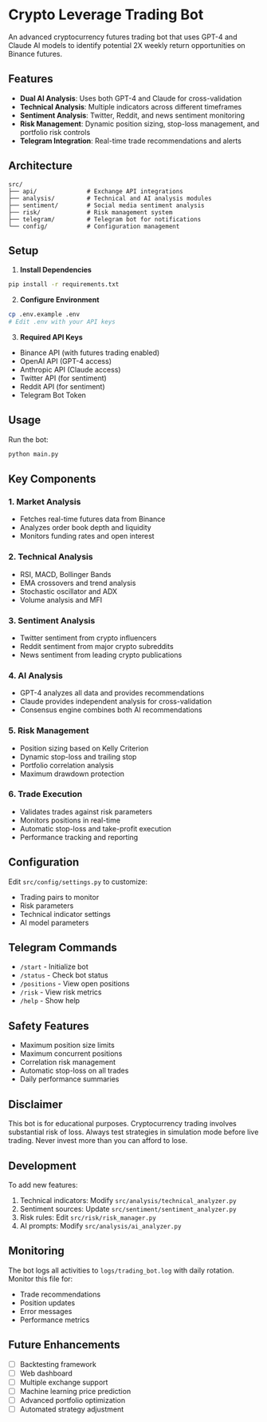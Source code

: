 # Crypto Leverage Trading Bot

An advanced cryptocurrency futures trading bot that uses GPT-4 and Claude AI models to identify potential 2X weekly return opportunities on Binance futures.

## Features

- **Dual AI Analysis**: Uses both GPT-4 and Claude for cross-validation
- **Technical Analysis**: Multiple indicators across different timeframes
- **Sentiment Analysis**: Twitter, Reddit, and news sentiment monitoring
- **Risk Management**: Dynamic position sizing, stop-loss management, and portfolio risk controls
- **Telegram Integration**: Real-time trade recommendations and alerts

## Architecture

```
src/
├── api/              # Exchange API integrations
├── analysis/         # Technical and AI analysis modules
├── sentiment/        # Social media sentiment analysis
├── risk/             # Risk management system
├── telegram/         # Telegram bot for notifications
└── config/           # Configuration management
```

## Setup

1. **Install Dependencies**
```bash
pip install -r requirements.txt
```

2. **Configure Environment**
```bash
cp .env.example .env
# Edit .env with your API keys
```

3. **Required API Keys**
- Binance API (with futures trading enabled)
- OpenAI API (GPT-4 access)
- Anthropic API (Claude access)
- Twitter API (for sentiment)
- Reddit API (for sentiment)
- Telegram Bot Token

## Usage

Run the bot:
```bash
python main.py
```

## Key Components

### 1. Market Analysis
- Fetches real-time futures data from Binance
- Analyzes order book depth and liquidity
- Monitors funding rates and open interest

### 2. Technical Analysis
- RSI, MACD, Bollinger Bands
- EMA crossovers and trend analysis
- Stochastic oscillator and ADX
- Volume analysis and MFI

### 3. Sentiment Analysis
- Twitter sentiment from crypto influencers
- Reddit sentiment from major crypto subreddits
- News sentiment from leading crypto publications

### 4. AI Analysis
- GPT-4 analyzes all data and provides recommendations
- Claude provides independent analysis for cross-validation
- Consensus engine combines both AI recommendations

### 5. Risk Management
- Position sizing based on Kelly Criterion
- Dynamic stop-loss and trailing stop
- Portfolio correlation analysis
- Maximum drawdown protection

### 6. Trade Execution
- Validates trades against risk parameters
- Monitors positions in real-time
- Automatic stop-loss and take-profit execution
- Performance tracking and reporting

## Configuration

Edit `src/config/settings.py` to customize:
- Trading pairs to monitor
- Risk parameters
- Technical indicator settings
- AI model parameters

## Telegram Commands

- `/start` - Initialize bot
- `/status` - Check bot status
- `/positions` - View open positions
- `/risk` - View risk metrics
- `/help` - Show help

## Safety Features

- Maximum position size limits
- Maximum concurrent positions
- Correlation risk management
- Automatic stop-loss on all trades
- Daily performance summaries

## Disclaimer

This bot is for educational purposes. Cryptocurrency trading involves substantial risk of loss. Always test strategies in simulation mode before live trading. Never invest more than you can afford to lose.

## Development

To add new features:

1. Technical indicators: Modify `src/analysis/technical_analyzer.py`
2. Sentiment sources: Update `src/sentiment/sentiment_analyzer.py`
3. Risk rules: Edit `src/risk/risk_manager.py`
4. AI prompts: Modify `src/analysis/ai_analyzer.py`

## Monitoring

The bot logs all activities to `logs/trading_bot.log` with daily rotation. Monitor this file for:
- Trade recommendations
- Position updates
- Error messages
- Performance metrics

## Future Enhancements

- [ ] Backtesting framework
- [ ] Web dashboard
- [ ] Multiple exchange support
- [ ] Machine learning price prediction
- [ ] Advanced portfolio optimization
- [ ] Automated strategy adjustment
